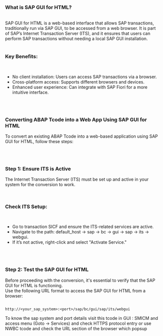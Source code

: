 ### What is SAP GUI for HTML?

</br>
SAP GUI for HTML is a web-based interface that allows SAP transactions, traditionally run via SAP GUI, to be accessed from a web browser. It is part of SAP’s Internet Transaction Server (ITS), and it ensures that users can perform SAP transactions without needing a local SAP GUI installation.
</br></br>

### Key Benefits: 
</br>

- No client installation: Users can access SAP transactions via a browser.
- Cross-platform access: Supports different browsers and devices.
- Enhanced user experience: Can integrate with SAP Fiori for a more intuitive interface.

</br></br>

### Converting ABAP Tcode into a Web App Using SAP GUI for HTML </br>
To convert an existing ABAP Tcode into a web-based application using SAP GUI for HTML, follow these steps:

</br></br>

### Step 1: Ensure ITS is Active </br>
The Internet Transaction Server (ITS) must be set up and active in your system for the conversion to work.

</br>

### Check ITS Setup: 

</br>

- Go to transaction SICF and ensure the ITS-related services are active. 
- Navigate to the path: default_host -> sap -> bc -> gui -> sap -> its -> webgui. 
- If it’s not active, right-click and select "Activate Service." 


</br></br>

### Step 2: Test the SAP GUI for HTML </br>
Before proceeding with the conversion, it's essential to verify that the SAP GUI for HTML is functioning.
</br>
Use the following URL format to access the SAP GUI for HTML from a browser:
</br>

```

http://<your_sap_system>:<port>/sap/bc/gui/sap/its/webgui

```

To know the sap system and port details visit this tcode in GUI : SMICM and access menu (Goto -> Services) and check HTTPS protocol entry or use NWBC tcode and check the URL section of the browser which popsup
